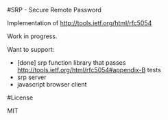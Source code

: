 #SRP - Secure Remote Password

Implementation of http://tools.ietf.org/html/rfc5054

Work in progress.

Want to support:

- [done] srp function library that passes http://tools.ietf.org/html/rfc5054#appendix-B tests
- srp server
- javascript browser client

#License

MIT